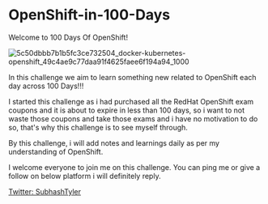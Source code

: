 # OpenShift-in-100-Days

Welcome to 100 Days Of OpenShift!


![5c50dbbb7b1b5fc3ce732504_docker-kubernetes-openshift_49c4ae9c77daa91f4625faee6f194a94_1000](https://user-images.githubusercontent.com/33150507/180288459-a9483820-989d-44b3-9605-fca7339c553c.png)




In this challenge we aim to learn something new related to OpenShift each day across 100 Days!!!

I started this challenge as i had purchased all the RedHat OpenShift exam coupons and it is about to expire in less than 100 days, so i want to not waste those coupons and take those exams and i have no motivation to do so, that's why this challenge is to see myself through.


By this challenge, i will add notes and learnings daily as per my understanding of OpenShift.


I welcome everyone to join me on this challenge. You can ping me or give a follow on below platform i will definitely reply.


<a href="https://twitter.com/SubhashTyler" target="_blank">Twitter: SubhashTyler</a>

